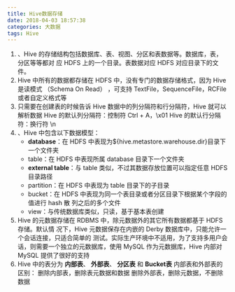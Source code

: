 ```yaml
---
title: Hive数据存储
date: 2018-04-03 18:57:38
categories: 大数据
tags: Hive
---
```

1. 、Hive 的存储结构包括数据库、表、视图、分区和表数据等。数据库，表，分区等等都对 应 HDFS 上的一个目录。表数据对应 HDFS 对应目录下的文件。 
2. Hive 中所有的数据都存储在 HDFS 中，没有专门的数据存储格式，因为 Hive 是读模式 （Schema On Read） ，可支持 TextFile，SequenceFile，RCFile 或者自定义格式等 
3. 只需要在创建表的时候告诉 Hive 数据中的列分隔符和行分隔符，Hive 就可以解析数据 Hive 的默认列分隔符：控制符 Ctrl + A，\x01 Hive 的默认行分隔符：换行符 \n 
4. 、Hive 中包含以下数据模型： 
    - **database**：在 HDFS 中表现为${hive.metastore.warehouse.dir}目录下一个文件夹
    - table：在 HDFS 中表现所属 database 目录下一个文件夹 
    - **external table**：与 table 类似，不过其数据存放位置可以指定任意 HDFS 目录路径 
    - partition：在 HDFS 中表现为 table 目录下的子目录 
    - bucket：在 HDFS 中表现为同一个表目录或者分区目录下根据某个字段的值进行 hash 散 列之后的多个文件
    - view：与传统数据库类似，只读，基于基本表创建 
5. Hive 的元数据存储在 RDBMS 中，除元数据外的其它所有数据都基于 HDFS 存储。默认情 况下，Hive 元数据保存在内嵌的 Derby 数据库中，只能允许一个会话连接，只适合简单的 测试。实际生产环境中不适用，为了支持多用户会话，则需要一个独立的元数据库，使用 MySQL 作为元数据库，Hive 内部对 MySQL 提供了很好的支持
6. Hive 中的表分为 **内部表**、 **外部表**、 **分区表**  和   **Bucket表**
内部表和外部表的区别：  删除内部表，删除表元数据和数据  删除外部表，删除元数据，不删除数据 
